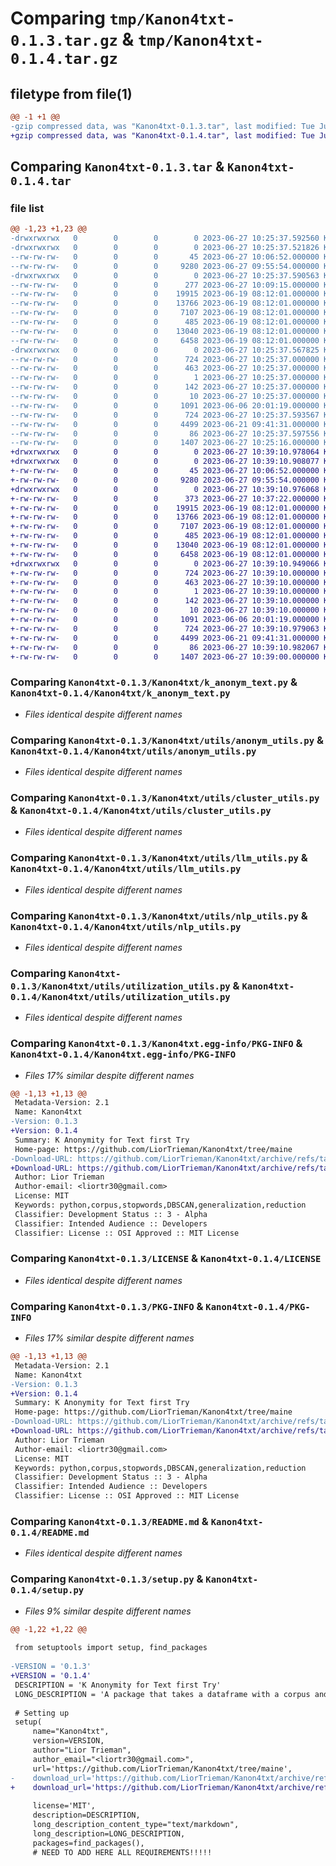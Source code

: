 # Comparing `tmp/Kanon4txt-0.1.3.tar.gz` & `tmp/Kanon4txt-0.1.4.tar.gz`

## filetype from file(1)

```diff
@@ -1 +1 @@
-gzip compressed data, was "Kanon4txt-0.1.3.tar", last modified: Tue Jun 27 10:25:37 2023, max compression
+gzip compressed data, was "Kanon4txt-0.1.4.tar", last modified: Tue Jun 27 10:39:11 2023, max compression
```

## Comparing `Kanon4txt-0.1.3.tar` & `Kanon4txt-0.1.4.tar`

### file list

```diff
@@ -1,23 +1,23 @@
-drwxrwxrwx   0        0        0        0 2023-06-27 10:25:37.592560 Kanon4txt-0.1.3/
-drwxrwxrwx   0        0        0        0 2023-06-27 10:25:37.521826 Kanon4txt-0.1.3/Kanon4txt/
--rw-rw-rw-   0        0        0       45 2023-06-27 10:06:52.000000 Kanon4txt-0.1.3/Kanon4txt/__init__.py
--rw-rw-rw-   0        0        0     9280 2023-06-27 09:55:54.000000 Kanon4txt-0.1.3/Kanon4txt/k_anonym_text.py
-drwxrwxrwx   0        0        0        0 2023-06-27 10:25:37.590563 Kanon4txt-0.1.3/Kanon4txt/utils/
--rw-rw-rw-   0        0        0      277 2023-06-27 10:09:15.000000 Kanon4txt-0.1.3/Kanon4txt/utils/__init__.py
--rw-rw-rw-   0        0        0    19915 2023-06-19 08:12:01.000000 Kanon4txt-0.1.3/Kanon4txt/utils/anonym_utils.py
--rw-rw-rw-   0        0        0    13766 2023-06-19 08:12:01.000000 Kanon4txt-0.1.3/Kanon4txt/utils/cluster_utils.py
--rw-rw-rw-   0        0        0     7107 2023-06-19 08:12:01.000000 Kanon4txt-0.1.3/Kanon4txt/utils/llm_utils.py
--rw-rw-rw-   0        0        0      485 2023-06-19 08:12:01.000000 Kanon4txt-0.1.3/Kanon4txt/utils/models.py
--rw-rw-rw-   0        0        0    13040 2023-06-19 08:12:01.000000 Kanon4txt-0.1.3/Kanon4txt/utils/nlp_utils.py
--rw-rw-rw-   0        0        0     6458 2023-06-19 08:12:01.000000 Kanon4txt-0.1.3/Kanon4txt/utils/utilization_utils.py
-drwxrwxrwx   0        0        0        0 2023-06-27 10:25:37.567825 Kanon4txt-0.1.3/Kanon4txt.egg-info/
--rw-rw-rw-   0        0        0      724 2023-06-27 10:25:37.000000 Kanon4txt-0.1.3/Kanon4txt.egg-info/PKG-INFO
--rw-rw-rw-   0        0        0      463 2023-06-27 10:25:37.000000 Kanon4txt-0.1.3/Kanon4txt.egg-info/SOURCES.txt
--rw-rw-rw-   0        0        0        1 2023-06-27 10:25:37.000000 Kanon4txt-0.1.3/Kanon4txt.egg-info/dependency_links.txt
--rw-rw-rw-   0        0        0      142 2023-06-27 10:25:37.000000 Kanon4txt-0.1.3/Kanon4txt.egg-info/requires.txt
--rw-rw-rw-   0        0        0       10 2023-06-27 10:25:37.000000 Kanon4txt-0.1.3/Kanon4txt.egg-info/top_level.txt
--rw-rw-rw-   0        0        0     1091 2023-06-06 20:01:19.000000 Kanon4txt-0.1.3/LICENSE
--rw-rw-rw-   0        0        0      724 2023-06-27 10:25:37.593567 Kanon4txt-0.1.3/PKG-INFO
--rw-rw-rw-   0        0        0     4499 2023-06-21 09:41:31.000000 Kanon4txt-0.1.3/README.md
--rw-rw-rw-   0        0        0       86 2023-06-27 10:25:37.597556 Kanon4txt-0.1.3/setup.cfg
--rw-rw-rw-   0        0        0     1407 2023-06-27 10:25:16.000000 Kanon4txt-0.1.3/setup.py
+drwxrwxrwx   0        0        0        0 2023-06-27 10:39:10.978064 Kanon4txt-0.1.4/
+drwxrwxrwx   0        0        0        0 2023-06-27 10:39:10.908077 Kanon4txt-0.1.4/Kanon4txt/
+-rw-rw-rw-   0        0        0       45 2023-06-27 10:06:52.000000 Kanon4txt-0.1.4/Kanon4txt/__init__.py
+-rw-rw-rw-   0        0        0     9280 2023-06-27 09:55:54.000000 Kanon4txt-0.1.4/Kanon4txt/k_anonym_text.py
+drwxrwxrwx   0        0        0        0 2023-06-27 10:39:10.976068 Kanon4txt-0.1.4/Kanon4txt/utils/
+-rw-rw-rw-   0        0        0      373 2023-06-27 10:37:22.000000 Kanon4txt-0.1.4/Kanon4txt/utils/__init__.py
+-rw-rw-rw-   0        0        0    19915 2023-06-19 08:12:01.000000 Kanon4txt-0.1.4/Kanon4txt/utils/anonym_utils.py
+-rw-rw-rw-   0        0        0    13766 2023-06-19 08:12:01.000000 Kanon4txt-0.1.4/Kanon4txt/utils/cluster_utils.py
+-rw-rw-rw-   0        0        0     7107 2023-06-19 08:12:01.000000 Kanon4txt-0.1.4/Kanon4txt/utils/llm_utils.py
+-rw-rw-rw-   0        0        0      485 2023-06-19 08:12:01.000000 Kanon4txt-0.1.4/Kanon4txt/utils/models.py
+-rw-rw-rw-   0        0        0    13040 2023-06-19 08:12:01.000000 Kanon4txt-0.1.4/Kanon4txt/utils/nlp_utils.py
+-rw-rw-rw-   0        0        0     6458 2023-06-19 08:12:01.000000 Kanon4txt-0.1.4/Kanon4txt/utils/utilization_utils.py
+drwxrwxrwx   0        0        0        0 2023-06-27 10:39:10.949066 Kanon4txt-0.1.4/Kanon4txt.egg-info/
+-rw-rw-rw-   0        0        0      724 2023-06-27 10:39:10.000000 Kanon4txt-0.1.4/Kanon4txt.egg-info/PKG-INFO
+-rw-rw-rw-   0        0        0      463 2023-06-27 10:39:10.000000 Kanon4txt-0.1.4/Kanon4txt.egg-info/SOURCES.txt
+-rw-rw-rw-   0        0        0        1 2023-06-27 10:39:10.000000 Kanon4txt-0.1.4/Kanon4txt.egg-info/dependency_links.txt
+-rw-rw-rw-   0        0        0      142 2023-06-27 10:39:10.000000 Kanon4txt-0.1.4/Kanon4txt.egg-info/requires.txt
+-rw-rw-rw-   0        0        0       10 2023-06-27 10:39:10.000000 Kanon4txt-0.1.4/Kanon4txt.egg-info/top_level.txt
+-rw-rw-rw-   0        0        0     1091 2023-06-06 20:01:19.000000 Kanon4txt-0.1.4/LICENSE
+-rw-rw-rw-   0        0        0      724 2023-06-27 10:39:10.979063 Kanon4txt-0.1.4/PKG-INFO
+-rw-rw-rw-   0        0        0     4499 2023-06-21 09:41:31.000000 Kanon4txt-0.1.4/README.md
+-rw-rw-rw-   0        0        0       86 2023-06-27 10:39:10.982067 Kanon4txt-0.1.4/setup.cfg
+-rw-rw-rw-   0        0        0     1407 2023-06-27 10:39:00.000000 Kanon4txt-0.1.4/setup.py
```

### Comparing `Kanon4txt-0.1.3/Kanon4txt/k_anonym_text.py` & `Kanon4txt-0.1.4/Kanon4txt/k_anonym_text.py`

 * *Files identical despite different names*

### Comparing `Kanon4txt-0.1.3/Kanon4txt/utils/anonym_utils.py` & `Kanon4txt-0.1.4/Kanon4txt/utils/anonym_utils.py`

 * *Files identical despite different names*

### Comparing `Kanon4txt-0.1.3/Kanon4txt/utils/cluster_utils.py` & `Kanon4txt-0.1.4/Kanon4txt/utils/cluster_utils.py`

 * *Files identical despite different names*

### Comparing `Kanon4txt-0.1.3/Kanon4txt/utils/llm_utils.py` & `Kanon4txt-0.1.4/Kanon4txt/utils/llm_utils.py`

 * *Files identical despite different names*

### Comparing `Kanon4txt-0.1.3/Kanon4txt/utils/nlp_utils.py` & `Kanon4txt-0.1.4/Kanon4txt/utils/nlp_utils.py`

 * *Files identical despite different names*

### Comparing `Kanon4txt-0.1.3/Kanon4txt/utils/utilization_utils.py` & `Kanon4txt-0.1.4/Kanon4txt/utils/utilization_utils.py`

 * *Files identical despite different names*

### Comparing `Kanon4txt-0.1.3/Kanon4txt.egg-info/PKG-INFO` & `Kanon4txt-0.1.4/Kanon4txt.egg-info/PKG-INFO`

 * *Files 17% similar despite different names*

```diff
@@ -1,13 +1,13 @@
 Metadata-Version: 2.1
 Name: Kanon4txt
-Version: 0.1.3
+Version: 0.1.4
 Summary: K Anonymity for Text first Try
 Home-page: https://github.com/LiorTrieman/Kanon4txt/tree/maine
-Download-URL: https://github.com/LiorTrieman/Kanon4txt/archive/refs/tags/0.1.3.tar.gz
+Download-URL: https://github.com/LiorTrieman/Kanon4txt/archive/refs/tags/0.1.4.tar.gz
 Author: Lior Trieman
 Author-email: <liortr30@gmail.com>
 License: MIT
 Keywords: python,corpus,stopwords,DBSCAN,generalization,reduction
 Classifier: Development Status :: 3 - Alpha
 Classifier: Intended Audience :: Developers
 Classifier: License :: OSI Approved :: MIT License
```

### Comparing `Kanon4txt-0.1.3/LICENSE` & `Kanon4txt-0.1.4/LICENSE`

 * *Files identical despite different names*

### Comparing `Kanon4txt-0.1.3/PKG-INFO` & `Kanon4txt-0.1.4/PKG-INFO`

 * *Files 17% similar despite different names*

```diff
@@ -1,13 +1,13 @@
 Metadata-Version: 2.1
 Name: Kanon4txt
-Version: 0.1.3
+Version: 0.1.4
 Summary: K Anonymity for Text first Try
 Home-page: https://github.com/LiorTrieman/Kanon4txt/tree/maine
-Download-URL: https://github.com/LiorTrieman/Kanon4txt/archive/refs/tags/0.1.3.tar.gz
+Download-URL: https://github.com/LiorTrieman/Kanon4txt/archive/refs/tags/0.1.4.tar.gz
 Author: Lior Trieman
 Author-email: <liortr30@gmail.com>
 License: MIT
 Keywords: python,corpus,stopwords,DBSCAN,generalization,reduction
 Classifier: Development Status :: 3 - Alpha
 Classifier: Intended Audience :: Developers
 Classifier: License :: OSI Approved :: MIT License
```

### Comparing `Kanon4txt-0.1.3/README.md` & `Kanon4txt-0.1.4/README.md`

 * *Files identical despite different names*

### Comparing `Kanon4txt-0.1.3/setup.py` & `Kanon4txt-0.1.4/setup.py`

 * *Files 9% similar despite different names*

```diff
@@ -1,22 +1,22 @@
 
 from setuptools import setup, find_packages
 
-VERSION = '0.1.3'
+VERSION = '0.1.4'
 DESCRIPTION = 'K Anonymity for Text first Try'
 LONG_DESCRIPTION = 'A package that takes a dataframe with a corpus and return an anonymized corpus'
 
 # Setting up
 setup(
     name="Kanon4txt",
     version=VERSION,
     author="Lior Trieman",
     author_email="<liortr30@gmail.com>",
     url='https://github.com/LiorTrieman/Kanon4txt/tree/maine',
-    download_url='https://github.com/LiorTrieman/Kanon4txt/archive/refs/tags/0.1.3.tar.gz',  # I explain this later on
+    download_url='https://github.com/LiorTrieman/Kanon4txt/archive/refs/tags/0.1.4.tar.gz',  # I explain this later on
 
     license='MIT',
     description=DESCRIPTION,
     long_description_content_type="text/markdown",
     long_description=LONG_DESCRIPTION,
     packages=find_packages(),
     # NEED TO ADD HERE ALL REQUIREMENTS!!!!!
```

